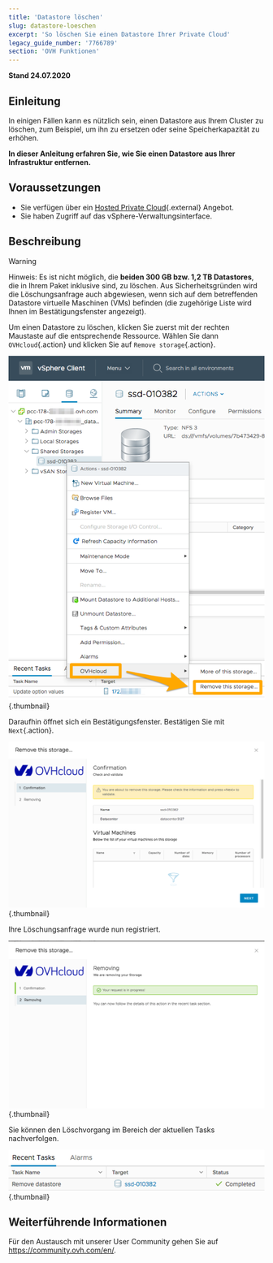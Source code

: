 ```yaml
---
title: 'Datastore löschen'
slug: datastore-loeschen
excerpt: 'So löschen Sie einen Datastore Ihrer Private Cloud'
legacy_guide_number: '7766789'
section: 'OVH Funktionen'
---
```


**Stand 24.07.2020**

## Einleitung

In einigen Fällen kann es nützlich sein, einen Datastore aus Ihrem Cluster zu löschen, zum Beispiel, um ihn zu ersetzen oder seine Speicherkapazität zu erhöhen.

**In dieser Anleitung erfahren Sie, wie Sie einen Datastore aus Ihrer Infrastruktur entfernen.**

## Voraussetzungen

* Sie verfügen über ein [Hosted Private Cloud](https://www.ovhcloud.com/de/enterprise/products/hosted-private-cloud/){.external} Angebot.
* Sie haben Zugriff auf das vSphere-Verwaltungsinterface.

## Beschreibung

> [!warning]
>
> Hinweis: Es ist nicht möglich, die **beiden 300 GB bzw. 1,2 TB Datastores**, die in Ihrem Paket inklusive sind, zu löschen. Aus Sicherheitsgründen wird die Löschungsanfrage auch abgewiesen, wenn sich auf dem betreffenden Datastore virtuelle Maschinen (VMs) befinden (die zugehörige Liste wird Ihnen im Bestätigungsfenster angezeigt).
> 

Um einen Datastore zu löschen, klicken Sie zuerst mit der rechten Maustaste auf die entsprechende Ressource. Wählen Sie dann `OVHcloud`{.action} und klicken Sie auf `Remove storage`{.action}.

![Wahl des Datastores](images/removedatastore01.png){.thumbnail}

Daraufhin öffnet sich ein Bestätigungsfenster. Bestätigen Sie mit `Next`{.action}.

![Löschen bestätigen](images/removedatastore02.png){.thumbnail}

Ihre Löschungsanfrage wurde nun registriert.

![Löschen bestätigt](images/removedatastore03.png){.thumbnail}

Sie können den Löschvorgang im Bereich der aktuellen Tasks nachverfolgen.

![Löschvorgang nachverfolgen](images/removedatastore04.png){.thumbnail}

## Weiterführende Informationen

Für den Austausch mit unserer User Community gehen Sie auf <https://community.ovh.com/en/>.
